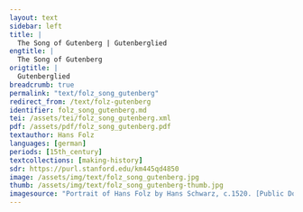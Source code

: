 ```yaml
---
layout: text
sidebar: left
title: |
  The Song of Gutenberg | Gutenberglied
engtitle: |
  The Song of Gutenberg
origtitle: |
  Gutenberglied
breadcrumb: true
permalink: "text/folz_song_gutenberg"
redirect_from: /text/folz-gutenberg
identifier: folz_song_gutenberg.md
tei: /assets/tei/folz_song_gutenberg.xml
pdf: /assets/pdf/folz_song_gutenberg.pdf
textauthor: Hans Folz
languages: [german]
periods: [15th_century]
textcollections: [making-history]
sdr: https://purl.stanford.edu/km445qd4850
image: /assets/img/text/folz_song_gutenberg.jpg
thumb: /assets/img/text/folz_song_gutenberg-thumb.jpg
imagesource: "Portrait of Hans Folz by Hans Schwarz, c.1520. [Public Domain]"
---
```

